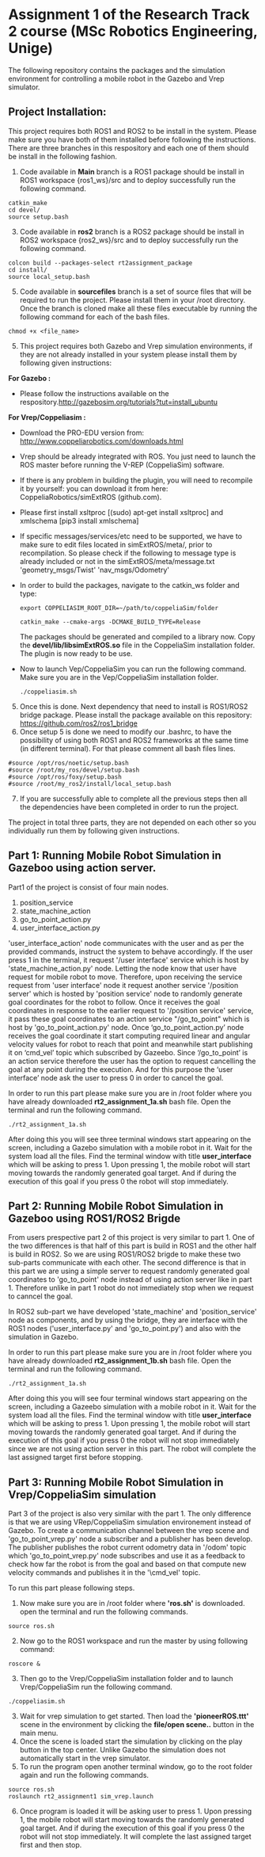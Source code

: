 # Assignment 1 of the Research Track 2 course (MSc Robotics Engineering, Unige)

The following repository contains the packages and the simulation environment for controlling a mobile robot in the Gazebo and Vrep simulator.

## Project Installation:

This project requires both ROS1 and ROS2 to be install in the system. Please make sure you have both of them installed before following the instructions. There are three branches in this respository and each one of them should be install in the following fashion.

1. Code available in **Main** branch is a ROS1 package should be install in ROS1 workspace {ros1_ws}/src and to deploy successfully run the following command.
```
catkin_make
cd devel/
source setup.bash
```
3. Code available in **ros2** branch is a ROS2 package should be install in ROS2 workspace {ros2_ws}/src and to deploy successfully run the following command.
```
colcon build --packages-select rt2assignment_package
cd install/
source local_setup.bash
```
5. Code available in **sourcefiles** branch is a set of source files that will be required to run the project. Please install them in your /root directory. Once the branch is cloned make all these files executable by running the following command for each of the bash files.
```
chmod +x <file_name>
```
5. This project requires both Gazebo and Vrep simulation environments, if they are not already installed in your system please install them by following given instructions: 

  **For Gazebo :** 
  
  * Please follow the instructions available on the respository.http://gazebosim.org/tutorials?tut=install_ubuntu
  
  **For Vrep/Coppeliasim :**
  
  * Download the PRO-EDU version from: http://www.coppeliarobotics.com/downloads.html
  * Vrep should be already integrated with ROS. You just need to launch the ROS master before running the V-REP (CoppeliaSim) software.
  * If there is any problem in building the plugin, you will need to recompile it by yourself: you can download it from here: CoppeliaRobotics/simExtROS (github.com).
  * Please first install xsltproc [(sudo) apt-get install xsltproc] and xmlschema [pip3 install xmlschema]
  * If specific messages/services/etc need to be supported, we have to make sure to edit files located in simExtROS/meta/, prior to recompilation. So please check if the following to message type is already included or not in the simExtROS/meta/message.txt 'geometry_msgs/Twist' 'nav_msgs/Odometry'
  * In order to build the packages, navigate to the catkin_ws folder and type:
    ```
    export COPPELIASIM_ROOT_DIR=~/path/to/coppeliaSim/folder
    ```
   
    ```
    catkin_make --cmake-args -DCMAKE_BUILD_TYPE=Release
    ```
    The packages should be generated and compiled to a library now. Copy the **devel/lib/libsimExtROS.so** file in the CoppeliaSim installation folder. The plugin is now ready     to be use.
    
  *  Now to launch Vep/CoppeliaSim you can run the following command. Make sure you are in the Vep/CoppeliaSim installation folder.

     ```
     ./coppeliasim.sh 
     ```
 5. Once this is done. Next dependency that need to install is ROS1/ROS2 bridge package. Please install the package available on this repository: https://github.com/ros2/ros1_bridge 
 6. Once setup 5 is done we need to modify our .bashrc, to have the possibility of using both ROS1 and ROS2 frameworks at the same time (in different
terminal). For that please comment all bash files lines. 

 ```
 #source /opt/ros/noetic/setup.bash
 #source /root/my_ros/devel/setup.bash
 #source /opt/ros/foxy/setup.bash
 #source /root/my_ros2/install/local_setup.bash
 ```
 7. If you are successfully able to complete all the previous steps then all the dependencies have been completed in order to run the project. 

The project in total three parts, they are not depended on each other so you individually run them by following given instructions. 

## Part 1: Running Mobile Robot Simulation in Gazeboo using action server.

Part1 of the project is consist of four main nodes. 

1. position_service 
2. state_machine_action 
3. go_to_point_action.py
4. user_interface_action.py

'user_interface_action' node communicates with the user and as per the provided commands, instruct the system to behave accordingly. If the user press 1 in the terminal, it request '/user interface' service which is host by 'state_machine_action.py' node. Letting the node know that user have request for mobile robot to move. Therefore, upon receiving the service request from 'user interface' node it request another service '/position server' which is hosted by 'position service' node to randomly generate goal coordinates for the robot to follow. Once it receives the goal coordinates in response to the earlier request to '/position service' service, it pass these goal coordinates to an action service "/go_to_point" which is host by 'go_to_point_action.py' node. Once ‘go_to_point_action.py’ node receives the goal coordinate it start computing required linear and angular velocity values for robot to reach that point and meanwhile start publishing it on ‘cmd_vel’ topic which subscribed by Gazeebo. Since ‘/go_to_point’ is an action service therefore the user has the option to request cancelling the goal at any point during the execution. And for this purpose the ‘user interface’ node ask the user to press 0 in order to cancel the goal. 

In order to run this part please make sure you are in /root folder where you have already downloaded **rt2_assignment_1a.sh** bash file. Open the terminal and run the following command.

```
./rt2_assignment_1a.sh
```
After doing this you will see three terminal windows start appearing on the screen, including a Gazebo simulation with a mobile robot in it. Wait for the system load all the files. Find the terminal window with title **user_interface** which will be asking to press 1. Upon pressing 1, the mobile robot will start moving towards the randomly generated goal target. And if during the execution of this goal if you press 0 the robot will stop immediately. 

## Part 2: Running Mobile Robot Simulation in Gazeboo using ROS1/ROS2 Brigde

From users prespective part 2 of this project is very similar to part 1. One of the two differences is that half of this part is build in ROS1 and the other half is build in ROS2. So we are using ROS1/ROS2 brigde to make these two sub-parts communicate with each other. The second difference is that in this part we are using a simple server to request randomly generated goal coordinates to 'go_to_point' node instead of using action server like in part 1. Therefore unlike in part 1 robot do not immediately stop when we request to canncel the goal. 

In ROS2 sub-part we have developed 'state_machine' and 'position_service' node as components, and by using the bridge, they are interface with the ROS1 nodes ('user_interface.py' and 'go_to_point.py') and also with the simulation in Gazebo.

In order to run this part please make sure you are in /root folder where you have already downloaded **rt2_assignment_1b.sh** bash file. Open the terminal and run the following command.

```
./rt2_assignment_1a.sh
```
After doing this you will see four terminal windows start appearing on the screen, including a Gazeebo simulation with a mobile robot in it. Wait for the system load all the files. Find the terminal window with title **user_interface** which will be asking to press 1. Upon pressing 1, the mobile robot will start moving towards the randomly generated goal target. And if during the execution of this goal if you press 0 the robot will not stop immediately since we are not using action server in this part. The robot will complete the last assigned target first before stopping.

## Part 3: Running Mobile Robot Simulation in Vrep/CoppeliaSim simulation

Part 3 of the project is also very similar with the part 1. The only difference is that we are using VRep/CoppeliaSim simulation environement instead of Gazebo. To create a communication channel between the vrep scene and 'go_to_point_vrep.py' node a subscriber and a publisher has been develop. The publisher publishes the robot current odometry data in '/odom' topic which 'go_to_point_vrep.py' node subscribes and use it as a feedback to check how far the robot is from the goal and based on that compute new velocity commands and publishes it in the '\cmd_vel' topic.


To run this part please following steps. 


1. Now make sure you are in /root folder where **'ros.sh'** is downloaded. open the terminal and run the following commands.
 
```
source ros.sh
```
2. Now go to the ROS1 workspace and run the master by using following command:
```
roscore &
```
3. Then go to the Vrep/CoppeliaSim installation folder and to launch Vrep/CoppeliaSim run the following command.

 ```
 ./coppeliasim.sh 
 ```
3. Wait for vrep simulation to get started. Then load the **'pioneerROS.ttt'** scene in the environment by clicking the **file/open scene..** button in the main menu. 
4. Once the scene is loaded start the simulation by clicking on the play button in the top center. Unlike Gazebo the simulation does not automatically start in the vrep simulator. 
5. To run the program open another terminal window, go to the root folder again and run the following commands.

```
source ros.sh
roslaunch rt2_assignment1 sim_vrep.launch
```
6. Once program is loaded it will be asking user to press 1. Upon pressing 1, the mobile robot will start moving towards the randomly generated goal target. And if during the execution of this goal if you press 0 the robot will not stop immediately. It will complete the last assigned target first and then stop.

 


